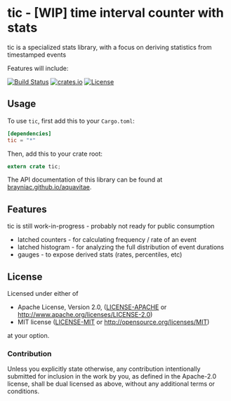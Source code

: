 # tic - [WIP] time interval counter with stats

tic is a specialized stats library, with a focus on deriving statistics from timestamped events

Features will include:


[![Build Status](https://travis-ci.org/brayniac/tic.svg?branch=master)](https://travis-ci.org/brayniac/tic)
[![crates.io](http://meritbadge.herokuapp.com/tic)](https://crates.io/crates/tic)
[![License](http://img.shields.io/:license-mit-blue.svg)](http://doge.mit-license.org)

## Usage

To use `tic`, first add this to your `Cargo.toml`:

```toml
[dependencies]
tic = "*"
```

Then, add this to your crate root:

```rust
extern crate tic;
```

The API documentation of this library can be found at
[brayniac.github.io/aquavitae](https://brayniac.github.io/aquavitae/).

## Features

tic is still work-in-progress - probably not ready for public consumption

* latched counters - for calculating frequency / rate of an event
* latched histogram - for analyzing the full distribution of event durations
* gauges - to expose derived stats (rates, percentiles, etc)

## License

Licensed under either of

 * Apache License, Version 2.0, ([LICENSE-APACHE](LICENSE-APACHE) or http://www.apache.org/licenses/LICENSE-2.0)
 * MIT license ([LICENSE-MIT](LICENSE-MIT) or http://opensource.org/licenses/MIT)

at your option.

### Contribution

Unless you explicitly state otherwise, any contribution intentionally
submitted for inclusion in the work by you, as defined in the Apache-2.0
license, shall be dual licensed as above, without any additional terms or
conditions.
